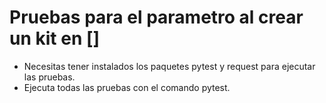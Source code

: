 # Pruebas para el parametro al crear un kit en []
- Necesitas tener instalados los paquetes pytest y request para ejecutar las pruebas.
- Ejecuta todas las pruebas con el comando pytest.
